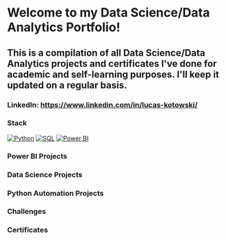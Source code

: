# Welcome to my Data Science/Data Analytics Portfolio!

## This is a compilation of all Data Science/Data Analytics projects and certificates I've done for academic and self-learning purposes. I'll keep it updated on a regular basis.


### LinkedIn: https://www.linkedin.com/in/lucas-kotowski/

### Stack
[![Python](https://img.shields.io/badge/python-grey?style=for-the-badge&logo=python)]([https://github.com/lucas.kotowski](https://github.com/lucaskotowski/data-science-portfolio))
[![SQL](https://img.shields.io/badge/sql-grey?style=for-the-badge&logo=mysql)]([https://github.com/lucas.kotowski](https://github.com/lucaskotowski/data-science-portfolio))
[![Power BI](https://img.shields.io/badge/power-bi-grey?style=for-the-badge&logo=powerbi)]([https://github.com/lucas.kotowski](https://github.com/lucaskotowski/data-science-portfolio))

### Power BI Projects
<links go here>

### Data Science Projects
<links go here>

### Python Automation Projects
<links go here>

### Challenges
<links go here>

### Certificates
<links go here>
